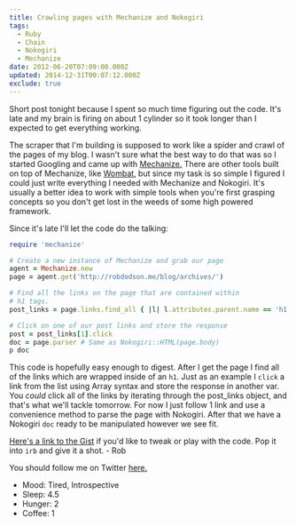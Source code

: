 ```yaml
---
title: Crawling pages with Mechanize and Nokogiri
tags:
  - Ruby
  - Chain
  - Nokogiri
  - Mechanize
date: 2012-06-20T07:09:00.000Z
updated: 2014-12-31T00:07:12.000Z
exclude: true
---
```


Short post tonight because I spent so much time figuring out the code. It's late and my brain is firing on about 1 cylinder so it took longer than I expected to get everything working.

The scraper that I'm building is supposed to work like a spider and crawl of the pages of my blog. I wasn't sure what the best way to do that was so I started Googling and came up with [Mechanize.](http://mechanize.rubyforge.org/) There are other tools built on top of Mechanize, like [Wombat](https://github.com/felipecsl/wombat), but since my task is so simple I figured I could just write everything I needed with Mechanize and Nokogiri. It's usually a better idea to work with simple tools when you're first grasping concepts so you don't get lost in the weeds of some high powered framework.

Since it's late I'll let the code do the talking:

```ruby
require 'mechanize'

# Create a new instance of Mechanize and grab our page
agent = Mechanize.new
page = agent.get('http://robdodson.me/blog/archives/')

# Find all the links on the page that are contained within
# h1 tags.
post_links = page.links.find_all { |l| l.attributes.parent.name == 'h1' }

# Click on one of our post links and store the response
post = post_links[1].click
doc = page.parser # Same as Nokogiri::HTML(page.body)
p doc
```

This code is hopefully easy enough to digest. After I get the page I find all of the links which are wrapped inside of an `h1`. Just as an example I `click` a link from the list using Array syntax and store the response in another var. You _could_ click all of the links by iterating through the post_links object, and that's what we'll tackle tomorrow. For now I just follow 1 link and use a convenience method to parse the page with Nokogiri. After that we have a Nokogiri `doc` ready to be manipulated however we see fit.

[Here's a link to the Gist](https://gist.github.com/2958538) if you'd like to tweak or play with the code. Pop it into `irb` and give it a shot. - Rob

You should follow me on Twitter [here.](http://twitter.com/rob_dodson)

- Mood: Tired, Introspective
- Sleep: 4.5
- Hunger: 2
- Coffee: 1
